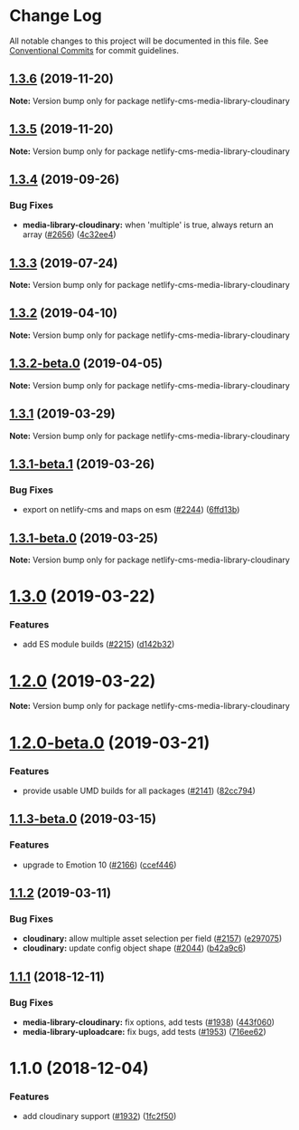 # Change Log

All notable changes to this project will be documented in this file.
See [Conventional Commits](https://conventionalcommits.org) for commit guidelines.

## [1.3.6](https://github.com/netlify/netlify-cms/tree/master/packages/netlify-cms-media-library-cloudinary/compare/netlify-cms-media-library-cloudinary@1.3.4...netlify-cms-media-library-cloudinary@1.3.6) (2019-11-20)

**Note:** Version bump only for package netlify-cms-media-library-cloudinary





## [1.3.5](https://github.com/netlify/netlify-cms/tree/master/packages/netlify-cms-media-library-cloudinary/compare/netlify-cms-media-library-cloudinary@1.3.4...netlify-cms-media-library-cloudinary@1.3.5) (2019-11-20)

**Note:** Version bump only for package netlify-cms-media-library-cloudinary





## [1.3.4](https://github.com/netlify/netlify-cms/tree/master/packages/netlify-cms-media-library-cloudinary/compare/netlify-cms-media-library-cloudinary@1.3.3...netlify-cms-media-library-cloudinary@1.3.4) (2019-09-26)


### Bug Fixes

* **media-library-cloudinary:** when 'multiple' is true, always return an array ([#2656](https://github.com/netlify/netlify-cms/tree/master/packages/netlify-cms-media-library-cloudinary/issues/2656)) ([4c32ee4](https://github.com/netlify/netlify-cms/tree/master/packages/netlify-cms-media-library-cloudinary/commit/4c32ee4))





## [1.3.3](https://github.com/netlify/netlify-cms/tree/master/packages/netlify-cms-media-library-cloudinary/compare/netlify-cms-media-library-cloudinary@1.3.2...netlify-cms-media-library-cloudinary@1.3.3) (2019-07-24)

**Note:** Version bump only for package netlify-cms-media-library-cloudinary





## [1.3.2](https://github.com/netlify/netlify-cms/tree/master/packages/netlify-cms-media-library-cloudinary/compare/netlify-cms-media-library-cloudinary@1.3.2-beta.0...netlify-cms-media-library-cloudinary@1.3.2) (2019-04-10)

**Note:** Version bump only for package netlify-cms-media-library-cloudinary





## [1.3.2-beta.0](https://github.com/netlify/netlify-cms/tree/master/packages/netlify-cms-media-library-cloudinary/compare/netlify-cms-media-library-cloudinary@1.3.1...netlify-cms-media-library-cloudinary@1.3.2-beta.0) (2019-04-05)

**Note:** Version bump only for package netlify-cms-media-library-cloudinary





## [1.3.1](https://github.com/netlify/netlify-cms/tree/master/packages/netlify-cms-media-library-cloudinary/compare/netlify-cms-media-library-cloudinary@1.3.1-beta.1...netlify-cms-media-library-cloudinary@1.3.1) (2019-03-29)

**Note:** Version bump only for package netlify-cms-media-library-cloudinary





## [1.3.1-beta.1](https://github.com/netlify/netlify-cms/tree/master/packages/netlify-cms-media-library-cloudinary/compare/netlify-cms-media-library-cloudinary@1.3.1-beta.0...netlify-cms-media-library-cloudinary@1.3.1-beta.1) (2019-03-26)


### Bug Fixes

* export on netlify-cms and maps on esm ([#2244](https://github.com/netlify/netlify-cms/tree/master/packages/netlify-cms-media-library-cloudinary/issues/2244)) ([6ffd13b](https://github.com/netlify/netlify-cms/tree/master/packages/netlify-cms-media-library-cloudinary/commit/6ffd13b))





## [1.3.1-beta.0](https://github.com/netlify/netlify-cms/tree/master/packages/netlify-cms-media-library-cloudinary/compare/netlify-cms-media-library-cloudinary@1.3.0...netlify-cms-media-library-cloudinary@1.3.1-beta.0) (2019-03-25)

**Note:** Version bump only for package netlify-cms-media-library-cloudinary





# [1.3.0](https://github.com/netlify/netlify-cms/tree/master/packages/netlify-cms-media-library-cloudinary/compare/netlify-cms-media-library-cloudinary@1.2.0...netlify-cms-media-library-cloudinary@1.3.0) (2019-03-22)


### Features

* add ES module builds ([#2215](https://github.com/netlify/netlify-cms/tree/master/packages/netlify-cms-media-library-cloudinary/issues/2215)) ([d142b32](https://github.com/netlify/netlify-cms/tree/master/packages/netlify-cms-media-library-cloudinary/commit/d142b32))





# [1.2.0](https://github.com/netlify/netlify-cms/tree/master/packages/netlify-cms-media-library-cloudinary/compare/netlify-cms-media-library-cloudinary@1.2.0-beta.0...netlify-cms-media-library-cloudinary@1.2.0) (2019-03-22)

**Note:** Version bump only for package netlify-cms-media-library-cloudinary





# [1.2.0-beta.0](https://github.com/netlify/netlify-cms/tree/master/packages/netlify-cms-media-library-cloudinary/compare/netlify-cms-media-library-cloudinary@1.1.3-beta.0...netlify-cms-media-library-cloudinary@1.2.0-beta.0) (2019-03-21)


### Features

* provide usable UMD builds for all packages ([#2141](https://github.com/netlify/netlify-cms/tree/master/packages/netlify-cms-media-library-cloudinary/issues/2141)) ([82cc794](https://github.com/netlify/netlify-cms/tree/master/packages/netlify-cms-media-library-cloudinary/commit/82cc794))





## [1.1.3-beta.0](https://github.com/netlify/netlify-cms/tree/master/packages/netlify-cms-media-library-cloudinary/compare/netlify-cms-media-library-cloudinary@1.1.2...netlify-cms-media-library-cloudinary@1.1.3-beta.0) (2019-03-15)


### Features

* upgrade to Emotion 10 ([#2166](https://github.com/netlify/netlify-cms/tree/master/packages/netlify-cms-media-library-cloudinary/issues/2166)) ([ccef446](https://github.com/netlify/netlify-cms/tree/master/packages/netlify-cms-media-library-cloudinary/commit/ccef446))





## [1.1.2](https://github.com/netlify/netlify-cms/tree/master/packages/netlify-cms-media-library-cloudinary/compare/netlify-cms-media-library-cloudinary@1.1.1...netlify-cms-media-library-cloudinary@1.1.2) (2019-03-11)


### Bug Fixes

* **cloudinary:** allow multiple asset selection per field ([#2157](https://github.com/netlify/netlify-cms/tree/master/packages/netlify-cms-media-library-cloudinary/issues/2157)) ([e297075](https://github.com/netlify/netlify-cms/tree/master/packages/netlify-cms-media-library-cloudinary/commit/e297075))
* **cloudinary:** update config object shape ([#2044](https://github.com/netlify/netlify-cms/tree/master/packages/netlify-cms-media-library-cloudinary/issues/2044)) ([b42a9c6](https://github.com/netlify/netlify-cms/tree/master/packages/netlify-cms-media-library-cloudinary/commit/b42a9c6))





## [1.1.1](https://github.com/netlify/netlify-cms/tree/master/packages/netlify-cms-media-library-cloudinary/compare/netlify-cms-media-library-cloudinary@1.1.0...netlify-cms-media-library-cloudinary@1.1.1) (2018-12-11)


### Bug Fixes

* **media-library-cloudinary:** fix options, add tests ([#1938](https://github.com/netlify/netlify-cms/tree/master/packages/netlify-cms-media-library-cloudinary/issues/1938)) ([443f060](https://github.com/netlify/netlify-cms/tree/master/packages/netlify-cms-media-library-cloudinary/commit/443f060))
* **media-library-uploadcare:** fix bugs, add tests ([#1953](https://github.com/netlify/netlify-cms/tree/master/packages/netlify-cms-media-library-cloudinary/issues/1953)) ([716ee62](https://github.com/netlify/netlify-cms/tree/master/packages/netlify-cms-media-library-cloudinary/commit/716ee62))





# 1.1.0 (2018-12-04)


### Features

* add cloudinary support ([#1932](https://github.com/netlify/netlify-cms/tree/master/packages/netlify-cms-media-library-cloudinary/issues/1932)) ([1fc2f50](https://github.com/netlify/netlify-cms/tree/master/packages/netlify-cms-media-library-cloudinary/commit/1fc2f50))
